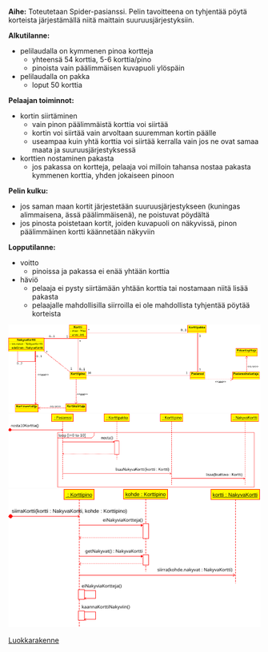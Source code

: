 **Aihe:** Toteutetaan Spider-pasianssi. Pelin tavoitteena on tyhjentää pöytä korteista järjestämällä niitä maittain suuruusjärjestyksiin.


**Alkutilanne:**
- pelilaudalla on kymmenen pinoa kortteja
	- yhteensä 54 korttia, 5-6 korttia/pino
	- pinoista vain päälimmäisen kuvapuoli ylöspäin
- pelilaudalla on pakka
	- loput 50 korttia

**Pelaajan toiminnot:**
- kortin siirtäminen
	- vain pinon päälimmäistä korttia voi siirtää
	- kortin voi siirtää vain arvoltaan suuremman kortin päälle
	- useampaa kuin yhtä korttia voi siirtää kerralla vain jos ne ovat samaa maata ja suuruusjärjestyksessä
- korttien nostaminen pakasta
	- jos pakassa on kortteja, pelaaja voi milloin tahansa nostaa pakasta kymmenen korttia, yhden jokaiseen pinoon

**Pelin kulku:**
- jos saman maan kortit järjestetään suuruusjärjestykseen (kuningas alimmaisena, ässä päälimmäisenä), ne poistuvat pöydältä
- jos pinosta poistetaan kortit, joiden kuvapuoli on näkyvissä, pinon päälimmäinen kortti käännetään näkyviin

**Lopputilanne:**
- voitto
	- pinoissa ja pakassa ei enää yhtään korttia
- häviö
	- pelaaja ei pysty siirtämään yhtään korttia tai nostamaan niitä lisää pakasta
	- pelaajalle mahdollisilla siirroilla ei ole mahdollista tyhjentää pöytää korteista


![Alt text](luokkakaavio.png "Luokkakaavio")
![Alt text](pelaajaNostaa.png "Pelaaja nostaa 10 korttia pinosta")
![Alt text](pelaajaSiirtaaKortinPinostaToiseen.png "Pelaaja siirtää kortin pinosta toiseen")

[Luokkarakenne](luokkarakenne.md)
